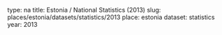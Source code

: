 type: na
title: Estonia / National Statistics (2013)
slug: places/estonia/datasets/statistics/2013
place: estonia
dataset: statistics
year: 2013
